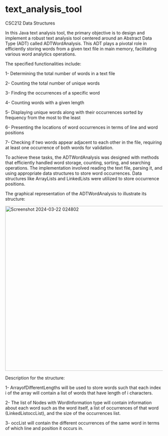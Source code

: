 # text_analysis_tool
CSC212 Data Structures

In this Java text analysis tool, the primary objective is to design and implement a robust text analysis tool centered around an Abstract Data Type (ADT) called ADTWordAnalysis. This ADT plays a pivotal role in efficiently storing words from a given text file in main memory, facilitating various word analytics operations.


The specified functionalities include:

1- Determining the total number of words in a text file

2- Counting the total number of unique words

3- Finding the occurrences of a specific word

4- Counting words with a given length

5- Displaying unique words along with their occurrences sorted by frequency from the most to the least

6- Presenting the locations of word occurrences in terms of line and word positions

7- Checking if two words appear adjacent to each other in the file, requiring at least one occurrence of both words for validation.


To achieve these tasks, the ADTWordAnalysis was designed with methods that efficiently handled word storage, counting, sorting, and searching operations. The implementation involved reading the text file, parsing it, and using appropriate data structures to store word occurrences. Data structures like ArrayLists and LinkedLists were utilized to store occurrence positions.


The graphical representation of the ADTWordAnalysis to illustrate its structure:



<img width="527" alt="Screenshot 2024-03-22 024802" src="https://github.com/Futoon2002/text_analysis_tool/assets/101240944/85c4c335-3f2f-434f-bff1-2d6b7d1f3122">

Description for the structure:

1- ArrayofDifferentLengths will be used to store words such that each index i of the array will contain a list of words that have length of i characters.

2- The list of Nodes with WordInformation type will contain information about each word such as the word itself, a list of occurrences of that word (LinkedList<WordOccurrence>occList), and the size of the occurrences list.

3- occList will contain the different occurrences of the same word in terms of which line and position it occurs in.
